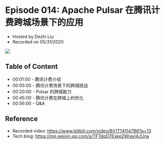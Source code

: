 # Episode 014: Apache Pulsar 在腾讯计费跨城场景下的应用

- Hosted by Dezhi Liu
- Recorded on 05/31/2020

![](/image/014.png)

## Table of Content

- 00:01:00 - 腾讯计费介绍
- 00:05:00 - 腾讯计费场景下的跨城挑战
- 00:20:00 - Pulsar 的跨城能力
- 00:45:00 - 腾讯计费在跨城上的优化
- 00:56:00 - Q&A
## Reference 

- Recorded video: https://www.bilibili.com/video/BV1T741147B6?p=13
- Tech blog: https://mp.weixin.qq.com/s/TFTdqD7Exke2Wrayl4JUrw
